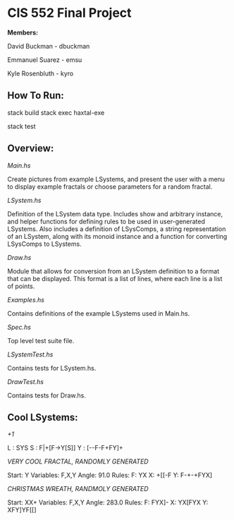<h1> CIS 552 Final Project </h1>

<b>Members: </b>

David Buckman - dbuckman

Emmanuel Suarez - emsu

Kyle Rosenbluth - kyro

<h2>How To Run: </h2>

stack build
stack exec haxtal-exe

stack test

<h2>Overview: </h2>

<i>Main.hs </i>

Create pictures from example LSystems, and present the user with a menu to display example fractals or choose parameters for a random fractal.

<i>LSystem.hs </i>

Definition of the LSystem data type. Includes show and arbitrary instance, and helper functions for defining rules to be used in user-generated LSystems. Also includes a definition of LSysComps, a string representation of an LSystem, along with its monoid instance and a function for converting LSysComps to LSystems.

<i>Draw.hs </i>

Module that allows for conversion from an LSystem definition to a format that can be displayed. This format is a list of lines, where each line is a list of points.

<i>Examples.hs </i>

Contains definitions of the example LSystems used in Main.hs.

<i>Spec.hs </i>

Top level test suite file.

<i>LSystemTest.hs </i>

Contains tests for LSystem.hs.

<i>DrawTest.hs </i>

Contains tests for Draw.hs.




<h2>Cool LSystems: </h2>

<i>+1</i>

L : SYS
S : F|+[F->Y[S]]
Y : [--F-F+FY]+

<i>VERY COOL FRACTAL, RANDOMLY GENERATED</i>

Start: Y
Variables: F,X,Y
Angle: 91.0
Rules:
F: YX
X: +[[-F
Y: F-+-+FYX]

<i>CHRISTMAS WREATH, RANDMOLY GENERATED</i>

Start: XX+
Variables: F,X,Y
Angle: 283.0
Rules:
F: FYX]-
X: YX[FYX
Y: XFY]YF[[]
